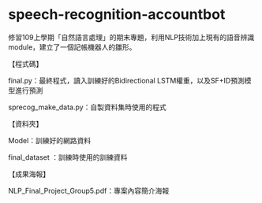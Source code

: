 # speech-recognition-accountbot
修習109上學期「自然語言處理」的期末專題，利用NLP技術加上現有的語音辨識module，建立了一個記帳機器人的雛形。

【程式碼】

final.py：最終程式，讀入訓練好的Bidirectional LSTM權重，以及SF+ID預測模型進行預測

sprecog_make_data.py：自製資料集時使用的程式

【資料夾】

Model：訓練好的網路資料

final_dataset ：訓練時使用的訓練資料

【成果海報】

NLP_Final_Project_Group5.pdf：專案內容簡介海報
